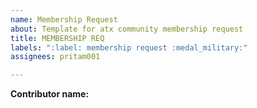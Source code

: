 ```yaml
---
name: Membership Request
about: Template for atx community membership request
title: MEMBERSHIP REQ
labels: ":label: membership request :medal_military:"
assignees: pritam001

---
```


**Contributor name:**
